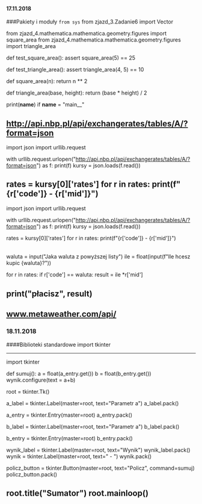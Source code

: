#### 17.11.2018
###Pakiety i moduły
`from sys`
from zjazd_3.Zadanie6 import Vector

from zjazd_4.mathematica.mathematica.geometry.figures import square_area
from zjazd_4.mathematica.mathematica.geometry.figures import triangle_area


def test_square_area():
    assert square_area(5) == 25


def test_triangle_area():
    assert triangle_area(4, 5) == 10

def square_area(n):
    return n ** 2


def triangle_area(base, height):
    return (base * height) / 2

print(__name__)
if __name__ = "main__"

http://api.nbp.pl/api/exchangerates/tables/A/?format=json
-----
import json
import urllib.request

with urllib.request.urlopen("http://api.nbp.pl/api/exchangerates/tables/A/?format=json") as f:
    print(f)
    kursy = json.loads(f.read())

rates = kursy[0]['rates']
for r in rates:
    print(f"{r['code']} - {r['mid']}")
-----------
import json
import urllib.request

with urllib.request.urlopen("http://api.nbp.pl/api/exchangerates/tables/A/?format=json") as f:
    print(f)
    kursy = json.loads(f.read())

rates = kursy[0]['rates']
for r in rates:
    print(f"{r['code']} - {r['mid']}")

######

waluta = input("Jaka waluta z powyższej listy")
ile = float(input(f"Ile hcesz kupic {waluta}?"))

for r in rates:
    if r['code'] == waluta:
        result = ile *r['mid']

print("płacisz", result)
---------------------------
www.metaweather.com/api/
---------------------------
### 18.11.2018
####Biblioteki standardowe
import tkinter

---
import tkinter

def sumuj():
    a = float(a_entry.get())
    b = float(b_entry.get())
    wynik.configure(text = a+b)

root = tkinter.Tk()

a_label = tkinter.Label(master=root, text="Parametr a")
a_label.pack()

a_entry = tkinter.Entry(master=root)
a_entry.pack()

b_label = tkinter.Label(master=root, text="Parametr a")
b_label.pack()

b_entry = tkinter.Entry(master=root)
b_entry.pack()


wynik_label = tkinter.Label(master=root, text="Wynik")
wynik_label.pack()
wynik = tkinter.Label(master=root, text=" - ")
wynik.pack()

policz_button = tkinter.Button(master=root, text="Policz", command=sumuj)
policz_button.pack()

root.title("Sumator")
root.mainloop()
---

